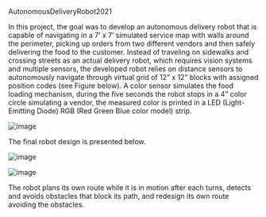 AutonomousDeliveryRobot2021
 
In this project, the goal was to develop an autonomous delivery robot that is capable of navigating in a 7’ x 7’ simulated service map with walls around the perimeter, picking up orders from two different vendors and then safely delivering the food to the customer. Instead of traveling on sidewalks and crossing streets as an actual delivery robot, which requires vision systems and multiple sensors, the developed robot relies on distance sensors to autonomously navigate through virtual grid of 12” x 12” blocks with assigned position codes (see Figure below). A color sensor simulates the food loading mechanism, during the five seconds the robot stops in a 4” color circle simulating a vendor, the measured color is printed in a LED (Light-Emitting Diode) RGB (Red Green Blue color model) strip.
 
![image](https://user-images.githubusercontent.com/73008183/118209662-09781e00-b437-11eb-9f14-e3b45c8cc95a.png)
 
The final robot design is presented below.
 
![image](https://user-images.githubusercontent.com/73008183/118210051-d84c1d80-b437-11eb-8cc5-a4171b2bda47.png)
 
![image](https://user-images.githubusercontent.com/73008183/118210070-e13cef00-b437-11eb-8c40-3561aeda1bf4.png)
 
The robot plans its own route while it is in motion after each turns, detects and avoids obstacles that block its path, and redesign its own route avoiding the obstacles.
